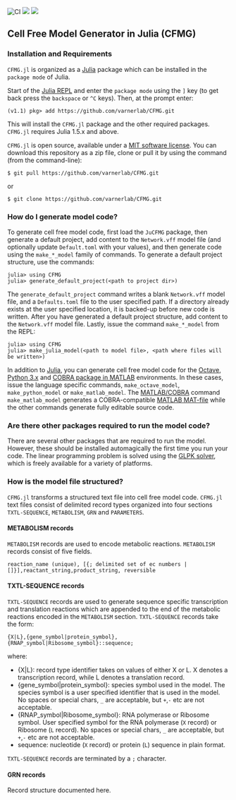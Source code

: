 ![CI](https://github.com/varnerlab/CFMG/workflows/CI/badge.svg?branch=master)
[![](https://img.shields.io/badge/docs-dev-blue.svg)](https://https://varnerlab.github.io/CFMG/dev/)
[![](https://img.shields.io/badge/docs-stable-blue.svg)](https://varnerlab.github.io/CFMG/stable)

## Cell Free Model Generator in Julia (CFMG)

### Installation and Requirements
``CFMG.jl`` is organized as a [Julia](http://julialang.org) package which 
can be installed in the ``package mode`` of Julia.

Start of the [Julia REPL](https://docs.julialang.org/en/v1/stdlib/REPL/index.html) and enter the ``package mode`` using the ``]`` key (to get back press the ``backspace`` or ``^C`` keys). Then, at the prompt enter:

    (v1.1) pkg> add https://github.com/varnerlab/CFMG.git

This will install the ``CFMG.jl`` package and the other required packages.
``CFMG.jl`` requires Julia 1.5.x and above.

``CFMG.jl`` is open source, available under a [MIT software license](https://github.com/varnerlab/JuCFMG/blob/master/LICENSE).
You can download this repository as a zip file, clone or pull it by using the command (from the command-line):

	$ git pull https://github.com/varnerlab/CFMG.git

or

	$ git clone https://github.com/varnerlab/CFMG.git

### How do I generate model code?
To generate cell free model code, first load the ``JuCFMG`` package, then generate a default project, add content to the ``Network.vff`` model file (and optionally update ``Default.toml`` with your values), and then generate code using the ``make_*_model`` family of commands. 
To generate a default project structure, use the commands:

    julia> using CFMG
    julia> generate_default_project(<path to project dir>)

The ``generate_default_project`` command writes a blank  ``Network.vff`` model file, and a ``Defaults.toml`` file to the user specified path. 
If a directory already exists at the user specified location, it is backed-up before new code is written. After you have generated a default project structure, 
add content to the ``Network.vff`` model file. Lastly, issue the command ``make_*_model`` from the REPL:

    julia> using CFMG
    julia> make_julia_model(<path to model file>, <path where files will be written>)

In addition to [Julia](http://julialang.org), you can generate cell free model code for the [Octave](https://www.gnu.org/software/octave/), [Python 3.x](https://www.python.org) and [COBRA package in MATLAB](https://opencobra.github.io/cobratoolbox/stable/) environments. In these cases, issue the language specific commands, ``make_octave_model``, ``make_python_model`` or ``make_matlab_model``. The [MATLAB/COBRA](https://opencobra.github.io/cobratoolbox/stable/) command ``make_matlab_model`` generates a COBRA-compatible [MATLAB MAT-file](https://www.mathworks.com/help/matlab/import_export/mat-file-versions.html) while the other commands generate fully editable source code. 

### Are there other packages required to run the model code?
There are several other packages that are required to run the model. However, these should be installed automagically the first time you run your code. 
The linear programming problem is solved using the [GLPK solver](https://en.wikipedia.org/wiki/GNU_Linear_Programming_Kit), which is freely available for a 
variety of platforms. 


### How is the model file structured?
``CFMG.jl`` transforms a structured text file into cell free model code. ``CFMG.jl`` text files consist of delimited record types organized into 
four sections ``TXTL-SEQUENCE``, ``METABOLISM``, ``GRN`` and ``PARAMETERS``.

#### METABOLISM records
``METABOLISM`` records are used to encode metabolic reactions. ``METABOLISM`` records consist of five fields. 

	reaction_name (unique), [{; delimited set of ec numbers | []}],reactant_string,product_string, reversible

#### TXTL-SEQUENCE records
``TXTL-SEQUENCE`` records are used to generate sequence specific transcription and translation reactions which are appended to the end of the metabolic reactions 
encoded in the ``METABOLISM`` section. ``TXTL-SEQUENCE`` records take the form:

    {X|L},{gene_symbol|protein_symbol},{RNAP_symbol|Ribosome_symbol}::sequence;

where:

* {X|L}: record type identifier takes on values of either X or L. X denotes a transcription record, while L denotes a translation record. 
* {gene_symbol|protein_symbol}: species symbol used in the model. The species symbol is a user specified identifier that is used in the model. No spaces or special chars, ``_`` are acceptable, but ``+``,``-`` etc are not acceptable. 
* {RNAP_symbol|Ribosome_symbol}: RNA polymerase or Ribosome symbol. User specified symbol for the RNA polymerase (``X`` record) or Ribosome (``L`` record).  No spaces or special chars, ``_`` are acceptable, but ``+``,``-`` etc are not acceptable. 
* sequence: nucleotide (``X`` record) or protein (``L``) sequence in plain format. 

``TXTL-SEQUENCE`` records are terminated by a ``;`` character.

#### GRN records
Record structure documented here.
